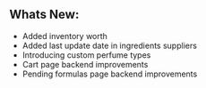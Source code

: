 Whats New:
----------------------
- Added inventory worth
- Added last update date in ingredients suppliers
- Introducing custom perfume types
- Cart page backend improvements
- Pending formulas page backend improvements
